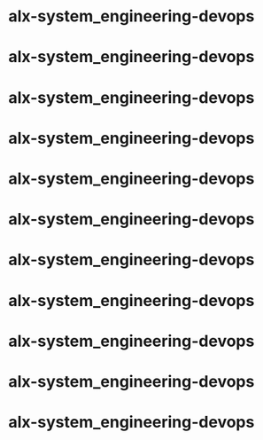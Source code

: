 # alx-system_engineering-devops
# alx-system_engineering-devops
# alx-system_engineering-devops
# alx-system_engineering-devops
# alx-system_engineering-devops
# alx-system_engineering-devops
# alx-system_engineering-devops
# alx-system_engineering-devops
# alx-system_engineering-devops
# alx-system_engineering-devops
# alx-system_engineering-devops
